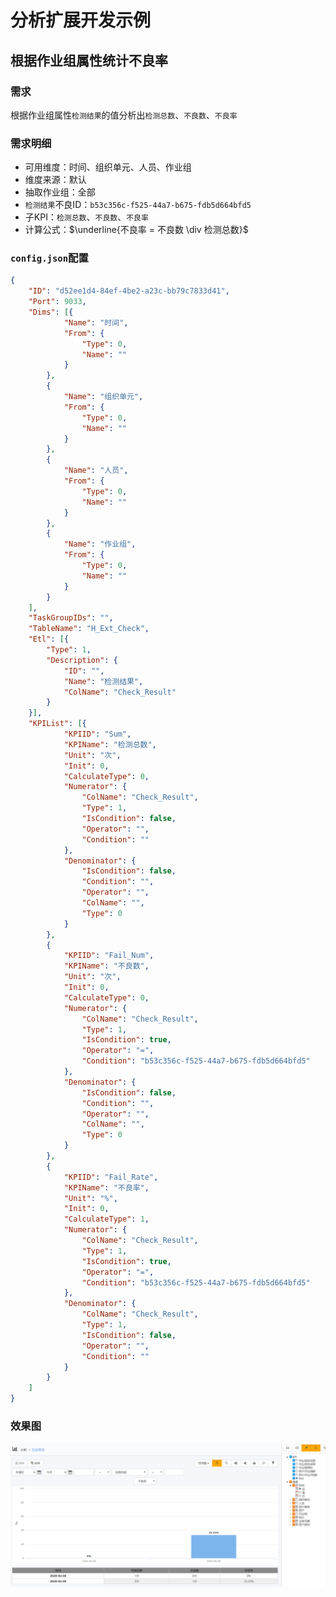 # 分析扩展开发示例

## 根据作业组属性统计不良率

### 需求
根据作业组属性`检测结果`的值分析出`检测总数`、`不良数`、`不良率`

### 需求明细
* 可用维度：时间、组织单元、人员、作业组
* 维度来源：默认
* 抽取作业组：全部
* `检测结果`不良ID：`b53c356c-f525-44a7-b675-fdb5d664bfd5`
* 子KPI：`检测总数`、`不良数`、`不良率`
* 计算公式：$\underline{不良率 = 不良数 \div 检测总数}$

### `config.json`配置
```json
{
	"ID": "d52ee1d4-84ef-4be2-a23c-bb79c7833d41",
	"Port": 9033,
	"Dims": [{
			"Name": "时间",
			"From": {
				"Type": 0,
				"Name": ""
			}
		},
		{
			"Name": "组织单元",
			"From": {
				"Type": 0,
				"Name": ""
			}
		},
		{
			"Name": "人员",
			"From": {
				"Type": 0,
				"Name": ""
			}
		},
		{
			"Name": "作业组",
			"From": {
				"Type": 0,
				"Name": ""
			}
		}
	],
	"TaskGroupIDs": "",
	"TableName": "H_Ext_Check",
	"Etl": [{
		"Type": 1,
		"Description": {
			"ID": "",
			"Name": "检测结果",
			"ColName": "Check_Result"
		}
	}],
	"KPIList": [{
			"KPIID": "Sum",
			"KPIName": "检测总数",
			"Unit": "次",
			"Init": 0,
			"CalculateType": 0,
			"Numerator": {
				"ColName": "Check_Result",
				"Type": 1,
				"IsCondition": false,
				"Operator": "",
				"Condition": ""
			},
			"Denominator": {
				"IsCondition": false,
				"Condition": "",
				"Operator": "",
				"ColName": "",
				"Type": 0
			}
		},
		{
			"KPIID": "Fail_Num",
			"KPIName": "不良数",
			"Unit": "次",
			"Init": 0,
			"CalculateType": 0,
			"Numerator": {
				"ColName": "Check_Result",
				"Type": 1,
				"IsCondition": true,
				"Operator": "=",
				"Condition": "b53c356c-f525-44a7-b675-fdb5d664bfd5"
			},
			"Denominator": {
				"IsCondition": false,
				"Condition": "",
				"Operator": "",
				"ColName": "",
				"Type": 0
			}
		},
		{
			"KPIID": "Fail_Rate",
			"KPIName": "不良率",
			"Unit": "%",
			"Init": 0,
			"CalculateType": 1,
			"Numerator": {
				"ColName": "Check_Result",
				"Type": 1,
				"IsCondition": true,
				"Operator": "=",
				"Condition": "b53c356c-f525-44a7-b675-fdb5d664bfd5"
			},
			"Denominator": {
				"ColName": "Check_Result",
				"Type": 1,
				"IsCondition": false,
				"Operator": "",
				"Condition": ""
			}
		}
	]
}
```

### 效果图
![效果图](./images/分析示例不良率.png)

